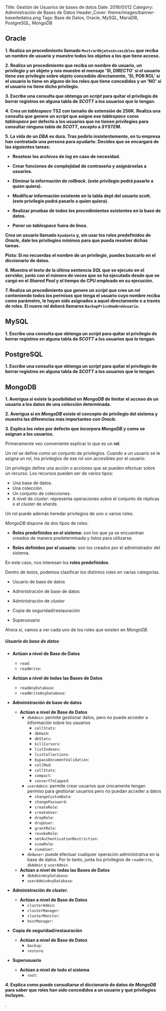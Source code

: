 Title: Gestión de Usuarios de bases de datos
Date: 2018/01/12
Category: Administración de Bases de Datos
Header_Cover: theme/images/banner-basededatos.png
Tags: Base de Datos, Oracle, MySQL, MariaDB, PostgreSQL, MongoDB

## Oracle

**1. Realiza un procedimiento llamado `MostrarObjetosAccesibles` que reciba un nombre de usuario y muestre todos los objetos a los que tiene acceso.**



**2. Realiza un procedimiento que reciba un nombre de usuario, un privilegio y un objeto y nos muestre el mensaje 'SI, DIRECTO' si el usuario tiene ese privilegio sobre objeto concedido directamente, 'SI, POR ROL' si el usuario lo tiene en alguno de los roles que tiene concedidos y un 'NO' si el usuario no tiene dicho privilegio.**



**3. Escribe una consulta que obtenga un *script* para quitar el privilegio de borrar registros en alguna tabla de *SCOTT* a los usuarios que lo tengan.**



**4. Crea un *tablespace* TS2 con tamaño de extensión de 256K. Realiza una consulta que genere un *script* que asigne ese *tablespace* como *tablespace* por defecto a los usuarios que no tienen privilegios para consultar ninguna tabla de *SCOTT*, excepto a *SYSTEM*.**



**5. La vida de un *DBA* es dura. Tras pedirlo insistentemente, en tu empresa han contratado una persona para ayudarte. Decides que se encargará de las siguientes tareas:**

- **Resetear los archivos de *log* en caso de necesidad.**

- **Crear funciones de complejidad de contraseña y asignárselas a usuarios.**

- **Eliminar la información de *rollback*. (este privilegio podrá pasarlo a quien quiera).**

- **Modificar información existente en la tabla dept del usuario scott. (este privilegio podrá pasarlo a quien quiera).**

- **Realizar pruebas de todos los procedimientos existentes en la base de datos.**

- **Poner un *tablespace* fuera de línea.**

**Crea un usuario llamado `Ayudante` y, sin usar los roles predefinidos de *Oracle*, dale los privilegios mínimos para que pueda resolver dichas tareas.**

**Pista: Si no recuerdas el nombre de un privilegio, puedes buscarlo en el diccionario de datos.**



**6. Muestra el texto de la última sentencia *SQL* que se ejecuto en el servidor, junto con el número de veces que se ha ejecutado desde que se cargó en el *Shared Pool* y el tiempo de CPU empleado en su ejecución.**



**7. Realiza un procedimiento que genere un *script* que cree un rol conteniendo todos los permisos que tenga el usuario cuyo nombre reciba como parámetro, le hayan sido asignados a aquel directamente o a través de roles. El nuevo rol deberá llamarse `BackupPrivsNombreUsuario`.**




## MySQL

**1. Escribe una consulta que obtenga un *script* para quitar el privilegio de borrar registros en alguna tabla de *SCOTT* a los usuarios que lo tengan.**




## PostgreSQL

**1. Escribe una consulta que obtenga un *script* para quitar el privilegio de borrar registros en alguna tabla de *SCOTT* a los usuarios que lo tengan.**




## MongoDB

**1. Averigua si existe la posibilidad en *MongoDB* de limitar el acceso de un usuario a los datos de una colección determinada.**



**2. Averigua si en *MongoDB* existe el concepto de privilegio del sistema y muestra las diferencias más importantes con *Oracle*.**



**3. Explica los roles por defecto que incorpora *MongoDB* y como se asignan a los usuarios.**

Primeramente veo conveniente explicar lo que es un **rol**.

Un *rol* se define como un conjunto de privilegios. Cuando a un usuario se le asigna un rol, los privilegios de ese rol son accesibles por el usuario.

Un privilegio define una acción o acciones que se pueden efectuar sobre un recurso. Los recursos pueden ser de varios tipos:

- Una base de datos.
- Una colección.
- Un conjunto de colecciones.
- A nivel de *cluster*: representa operaciones sobre el conjunto de réplicas o el *cluster* de *shards*.

Un rol puede además heredar privilegios de uno o varios roles.

*MongoDB* dispone de dos tipos de roles:

- **Roles predefinidos en el sistema:** son los que ya se encuentran creados de manera predeterminada y listos para utilizarse.

- **Roles definidos por el usuario:** son los creados por el administrador del sistema.

En este caso, nos interesan los **roles predefinidos**.

Dentro de éstos, podemos clasificar los distintos roles en varias categorías.

- Usuario de base de datos

- Administración de base de datos

- Administración de *cluster*

- Copia de seguridad/restauración

- Superusuario

Ahora sí, vamos a ver cada uno de los roles que existen en *MongoDB*.


##### Usuario de base de datos
- **Actúan a nivel de Base de Datos**
    - `read`:
    - `readWrite`:
- **Actúan a nivel de todas las Bases de Datos**
    - `readAnyDatabase`:
    - `readWriteAnyDatabase`:

- **Administración de base de datos**
    - **Actúan a nivel de Base de Datos**
        - `dbAdmin`: permite gestionar datos, pero no puede acceder a información sobre los usuarios
            - `collStats`:
            - `dbHash`:
            - `dbStats`:
            - `killCursors`:
            - `listIndexes`:
            - `listCollections`:
            - `bypassDocumentValidation`:
            - `collMod`:
            - `collStats`:
            - `compact`:
            - `convertToCapped`:
        - `userAdmin`: permite crear usuarios que únicamente tengan permiso para gestionar usuarios pero no puedan acceder a datos
            - `changeCustomData`:
            - `changePassword`:
            - `createRole`:
            - `createUser`:
            - `dropRole`:
            - `dropUser`:
            - `grantRole`:
            - `revokeRole`:
            - `setAuthenticationRestriction`:
            - `viewRole`:
            - `viewUser`:
        - `dbOwner`: puede efectuar cualquier operación administrativa en la base de datos. Por lo tanto, junta los privilegios de `readWrite`, `dbAdmin` y `userAdmin`.
    - **Actúan a nivel de todas las Bases de Datos**
        - `dbAdminAnyDatabase`:
        - `userAdminAnyDatabase`:

- **Administración de *cluster*.**
    - **Actúan a nivel de Base de Datos**
        - `clusterAdmin`:
        - `clusterManager`:
        - `clusterMonitor`:
        - `hostManager`:

- **Copia de seguridad/restauración**
    - **Actúan a nivel de Base de Datos**
        - `backup`:
        - `restore`:

- **Superusuario**
    - **Actúan a nivel de todo el sistema**
        - `root`:
















**4. Explica como puede consultarse el diccionario de datos de *MongoDB* para saber que roles han sido concedidos a un usuario y qué privilegios incluyen.**

















.
